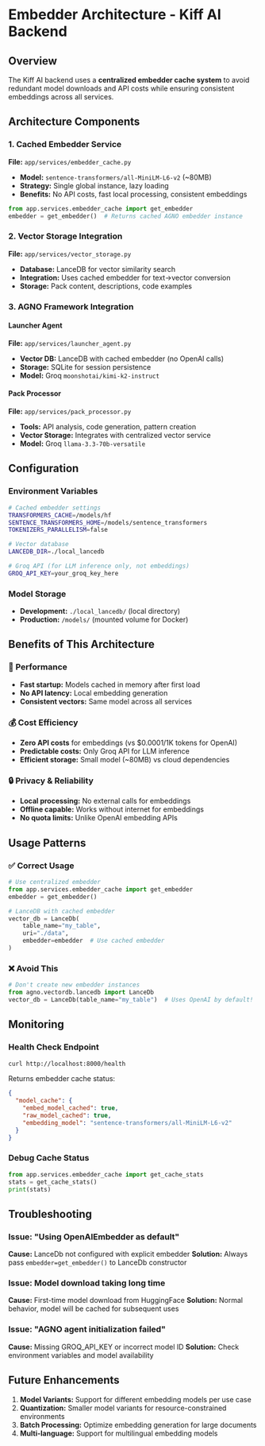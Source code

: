 # Embedder Architecture - Kiff AI Backend

## Overview

The Kiff AI backend uses a **centralized embedder cache system** to avoid redundant model downloads and API costs while ensuring consistent embeddings across all services.

## Architecture Components

### 1. Cached Embedder Service
**File:** `app/services/embedder_cache.py`

- **Model:** `sentence-transformers/all-MiniLM-L6-v2` (~80MB)
- **Strategy:** Single global instance, lazy loading
- **Benefits:** No API costs, fast local processing, consistent embeddings

```python
from app.services.embedder_cache import get_embedder
embedder = get_embedder()  # Returns cached AGNO embedder instance
```

### 2. Vector Storage Integration
**File:** `app/services/vector_storage.py`

- **Database:** LanceDB for vector similarity search
- **Integration:** Uses cached embedder for text→vector conversion
- **Storage:** Pack content, descriptions, code examples

### 3. AGNO Framework Integration

#### Launcher Agent
**File:** `app/services/launcher_agent.py`

- **Vector DB:** LanceDB with cached embedder (no OpenAI calls)
- **Storage:** SQLite for session persistence
- **Model:** Groq `moonshotai/kimi-k2-instruct`

#### Pack Processor
**File:** `app/services/pack_processor.py`

- **Tools:** API analysis, code generation, pattern creation
- **Vector Storage:** Integrates with centralized vector service
- **Model:** Groq `llama-3.3-70b-versatile`

## Configuration

### Environment Variables
```bash
# Cached embedder settings
TRANSFORMERS_CACHE=/models/hf
SENTENCE_TRANSFORMERS_HOME=/models/sentence_transformers
TOKENIZERS_PARALLELISM=false

# Vector database
LANCEDB_DIR=./local_lancedb

# Groq API (for LLM inference only, not embeddings)
GROQ_API_KEY=your_groq_key_here
```

### Model Storage
- **Development:** `./local_lancedb/` (local directory)
- **Production:** `/models/` (mounted volume for Docker)

## Benefits of This Architecture

### 🚀 Performance
- **Fast startup:** Models cached in memory after first load
- **No API latency:** Local embedding generation
- **Consistent vectors:** Same model across all services

### 💰 Cost Efficiency
- **Zero API costs** for embeddings (vs $0.0001/1K tokens for OpenAI)
- **Predictable costs:** Only Groq API for LLM inference
- **Efficient storage:** Small model (~80MB) vs cloud dependencies

### 🔒 Privacy & Reliability
- **Local processing:** No external calls for embeddings
- **Offline capable:** Works without internet for embeddings
- **No quota limits:** Unlike OpenAI embedding APIs

## Usage Patterns

### ✅ Correct Usage
```python
# Use centralized embedder
from app.services.embedder_cache import get_embedder
embedder = get_embedder()

# LanceDB with cached embedder
vector_db = LanceDb(
    table_name="my_table",
    uri="./data",
    embedder=embedder  # Use cached embedder
)
```

### ❌ Avoid This
```python
# Don't create new embedder instances
from agno.vectordb.lancedb import LanceDb
vector_db = LanceDb(table_name="my_table")  # Uses OpenAI by default!
```

## Monitoring

### Health Check Endpoint
```bash
curl http://localhost:8000/health
```

Returns embedder cache status:
```json
{
  "model_cache": {
    "embed_model_cached": true,
    "raw_model_cached": true, 
    "embedding_model": "sentence-transformers/all-MiniLM-L6-v2"
  }
}
```

### Debug Cache Status
```python
from app.services.embedder_cache import get_cache_stats
stats = get_cache_stats()
print(stats)
```

## Troubleshooting

### Issue: "Using OpenAIEmbedder as default"
**Cause:** LanceDb not configured with explicit embedder
**Solution:** Always pass `embedder=get_embedder()` to LanceDb constructor

### Issue: Model download taking long time
**Cause:** First-time model download from HuggingFace
**Solution:** Normal behavior, model will be cached for subsequent uses

### Issue: "AGNO agent initialization failed"
**Cause:** Missing GROQ_API_KEY or incorrect model ID
**Solution:** Check environment variables and model availability

## Future Enhancements

1. **Model Variants:** Support for different embedding models per use case
2. **Quantization:** Smaller model variants for resource-constrained environments  
3. **Batch Processing:** Optimize embedding generation for large documents
4. **Multi-language:** Support for multilingual embedding models